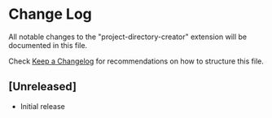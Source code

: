 # Change Log

All notable changes to the "project-directory-creator" extension will be documented in this file.

Check [Keep a Changelog](http://keepachangelog.com/) for recommendations on how to structure this file.

## [Unreleased]

- Initial release